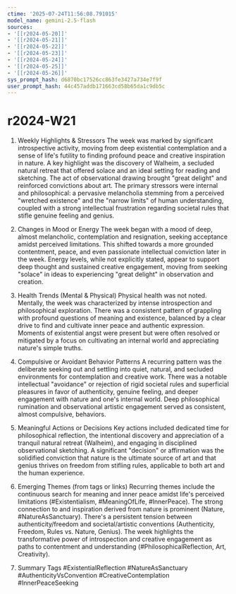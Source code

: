 ```yaml
---
ctime: '2025-07-24T11:56:08.791015'
model_name: gemini-2.5-flash
sources:
- '[[r2024-05-20]]'
- '[[r2024-05-21]]'
- '[[r2024-05-22]]'
- '[[r2024-05-23]]'
- '[[r2024-05-24]]'
- '[[r2024-05-25]]'
- '[[r2024-05-26]]'
sys_prompt_hash: d6870bc17526cc863fe3427a734e7f9f
user_prompt_hash: 44c457addb171663cd58b65da1c9db5c
---
```

# r2024-W21

1.  Weekly Highlights & Stressors
    The week was marked by significant introspective activity, moving from deep existential contemplation and a sense of life's futility to finding profound peace and creative inspiration in nature. A key highlight was the discovery of Walheim, a secluded natural retreat that offered solace and an ideal setting for reading and sketching. The act of observational drawing brought "great delight" and reinforced convictions about art. The primary stressors were internal and philosophical: a pervasive melancholia stemming from a perceived "wretched existence" and the "narrow limits" of human understanding, coupled with a strong intellectual frustration regarding societal rules that stifle genuine feeling and genius.

2.  Changes in Mood or Energy
    The week began with a mood of deep, almost melancholic, contemplation and resignation, seeking acceptance amidst perceived limitations. This shifted towards a more grounded contentment, peace, and even passionate intellectual conviction later in the week. Energy levels, while not explicitly stated, appear to support deep thought and sustained creative engagement, moving from seeking "solace" in ideas to experiencing "great delight" in observation and creation.

3.  Health Trends (Mental & Physical)
    Physical health was not noted. Mentally, the week was characterized by intense introspection and philosophical exploration. There was a consistent pattern of grappling with profound questions of meaning and existence, balanced by a clear drive to find and cultivate inner peace and authentic expression. Moments of existential angst were present but were often resolved or mitigated by a focus on cultivating an internal world and appreciating nature's simple truths.

4.  Compulsive or Avoidant Behavior Patterns
    A recurring pattern was the deliberate seeking out and settling into quiet, natural, and secluded environments for contemplation and creative work. There was a notable intellectual "avoidance" or rejection of rigid societal rules and superficial pleasures in favor of authenticity, genuine feeling, and deeper engagement with nature and one's internal world. Deep philosophical rumination and observational artistic engagement served as consistent, almost compulsive, behaviors.

5.  Meaningful Actions or Decisions
    Key actions included dedicated time for philosophical reflection, the intentional discovery and appreciation of a tranquil natural retreat (Walheim), and engaging in disciplined observational sketching. A significant "decision" or affirmation was the solidified conviction that nature is the ultimate source of art and that genius thrives on freedom from stifling rules, applicable to both art and the human experience.

6.  Emerging Themes (from tags or links)
    Recurring themes include the continuous search for meaning and inner peace amidst life's perceived limitations (#Existentialism, #MeaningOfLife, #InnerPeace). The strong connection to and inspiration derived from nature is prominent (Nature, #NatureAsSanctuary). There's a persistent tension between authenticity/freedom and societal/artistic conventions (Authenticity, Freedom, Rules vs. Nature, Genius). The week highlights the transformative power of introspection and creative engagement as paths to contentment and understanding (#PhilosophicalReflection, Art, Creativity).

7.  Summary Tags
    #ExistentialReflection
    #NatureAsSanctuary
    #AuthenticityVsConvention
    #CreativeContemplation
    #InnerPeaceSeeking